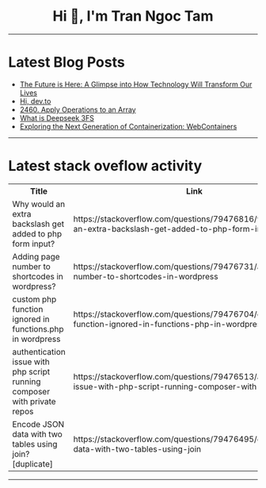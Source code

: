 <h1 align="center">Hi 👋, I'm Tran Ngoc Tam</h1>

---

# Latest Blog Posts 
<!-- BLOG-POST-LIST:START -->
- [The Future is Here: A Glimpse into How Technology Will Transform Our Lives](https://dev.to/hanzla-baig/the-future-is-here-a-glimpse-into-how-technology-will-transform-our-lives-3ij9)
- [Hi, dev.to](https://dev.to/yuki-uix/hi-devto-39e8)
- [2460. Apply Operations to an Array](https://dev.to/mdarifulhaque/2460-apply-operations-to-an-array-1ic8)
- [What is Deepseek 3FS](https://dev.to/andylawrence/what-is-deepseek-3fs-5e4o)
- [Exploring the Next Generation of Containerization: WebContainers](https://dev.to/kartikmehta8/exploring-the-next-generation-of-containerization-webcontainers-2nd5)
<!-- BLOG-POST-LIST:END -->

---

# Latest stack oveflow activity
<table>
  <tr><th>Title</th><th>Link</th></tr>
  <!-- STACKOVERFLOW:START --><tr><td>Why would an extra backslash get added to php form input?</td><td>https://stackoverflow.com/questions/79476816/why-would-an-extra-backslash-get-added-to-php-form-input</td></tr><tr><td>Adding page number to shortcodes in wordpress?</td><td>https://stackoverflow.com/questions/79476731/adding-page-number-to-shortcodes-in-wordpress</td></tr><tr><td>custom php function ignored in functions.php in wordpress</td><td>https://stackoverflow.com/questions/79476704/custom-php-function-ignored-in-functions-php-in-wordpress</td></tr><tr><td>authentication issue with php script running composer with private repos</td><td>https://stackoverflow.com/questions/79476513/authentication-issue-with-php-script-running-composer-with-private-repos</td></tr><tr><td>Encode JSON data with two tables using join? [duplicate]</td><td>https://stackoverflow.com/questions/79476495/encode-json-data-with-two-tables-using-join</td></tr><!-- STACKOVERFLOW:END -->
</table>

---


